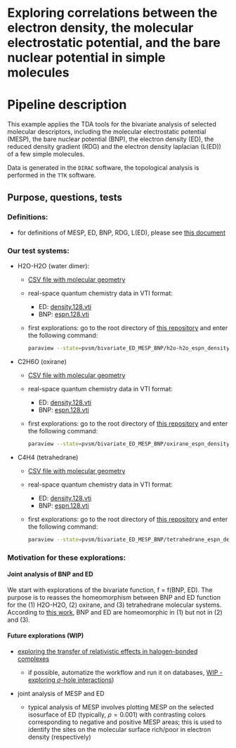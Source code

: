 # Exploring correlations between the electron density, the molecular electrostatic potential, and the bare nuclear potential in simple molecules


# Pipeline description

This example applies the TDA tools for the bivariate analysis of selected molecular descriptors, including the molecular electrostatic potential (MESP), the bare nuclear potential (BNP), the electron density (ED), the reduced density gradient (RDG) and the electron density laplacian (L(ED)) of a few simple molecules.

Data is generated in the `DIRAC` software, the topological analysis is performed in the `TTK` software.



## Purpose, questions, tests

### Definitions:

  * for definitions of MESP, ED, BNP, RDG, L(ED), please see [this document](definitions.md)

### Our test systems:

  * H2O-H2O (water dimer):
  
    * [CSV file with molecular geometry](https://github.com/tda-qchem/tda-qchem-explorations/tree/main/data/h2o-h2o/geom.csv)
    * real-space quantum chemistry data in VTI format:
      * ED: [density.128.vti](https://github.com/tda-qchem/tda-qchem-explorations/tree/main/data/h2o-h2o/dirac/dc_b3lyp_dyallav3z/super/density.128.vti)
      * BNP: [espn.128.vti](https://github.com/tda-qchem/tda-qchem-explorations/tree/main/data/h2o-h2o/dirac/dc_b3lyp_dyallav3z/super/espn.128.vti)
    * first explorations: go to the root directory of [this repository](https://github.com/tda-qchem/tda-qchem-explorations) and enter the following command:

      ``` bash
      paraview --state=pvsm/bivariate_ED_MESP_BNP/h2o-h2o_espn_density.pvsm
      ```

   
  * C2H6O (oxirane) 
  
    * [CSV file with molecular geometry](https://github.com/tda-qchem/tda-qchem-explorations/tree/main/data/oxirane/geom.csv)
    * real-space quantum chemistry data in VTI format:
      * ED: [density.128.vti](https://github.com/tda-qchem/tda-qchem-explorations/tree/main/data/oxirane/dirac/dc_b3lyp_dyallav3z/super/density.128.vti)
      * BNP: [espn.128.vti](https://github.com/tda-qchem/tda-qchem-explorations/tree/main/data/oxirane/dirac/dc_b3lyp_dyallav3z/super/espn.128.vti)
    * first explorations: go to the root directory of [this repository](https://github.com/tda-qchem/tda-qchem-explorations) and enter the following command:

      ``` bash
      paraview --state=pvsm/bivariate_ED_MESP_BNP/oxirane_espn_density.pvsm
      ```

   
  * C4H4 (tetrahedrane)
  
    * [CSV file with molecular geometry](https://github.com/tda-qchem/tda-qchem-explorations/tree/main/data/tetrahedrane/geom.csv)
    * real-space quantum chemistry data in VTI format:
      * ED: [density.128.vti](https://github.com/tda-qchem/tda-qchem-explorations/tree/main/data/tetrahedrane/dirac/dc_b3lyp_dyallav3z/super/density.128.vti)
      * BNP: [espn.128.vti](https://github.com/tda-qchem/tda-qchem-explorations/tree/main/data/tetrahedrane/dirac/dc_b3lyp_dyallav3z/super/espn.128.vti)
    * first explorations: go to the root directory of [this repository](https://github.com/tda-qchem/tda-qchem-explorations) and enter the following command:

      ``` bash
      paraview --state=pvsm/bivariate_ED_MESP_BNP/tetrahedrane_espn_density.pvsm
      ```


### Motivation for these explorations:

#### Joint analysis of BNP and ED

We start with explorations of the bivariate function, f = f(BNP, ED). The purpose is to reasses the homeomorphism between BNP and ED function for the (1) H2O-H2O, (2) oxirane, and (3) tetrahedrane molecular systems. According to [this work](https://onlinelibrary.wiley.com/doi/full/10.1002/qua.22215), BNP and ED are homeomorphic in (1) but not in (2) and (3).


#### Future explorations (WIP)

  * [exploring the transfer of relativistic effects in halogen-bonded complexes](relativistic-xbs.md)
    * if possible, automatize the workflow and run it on databases, [WIP - exploring $\sigma$-hole interactions](sigma-hole-interactions-database.md))

  * joint analysis of MESP and ED
    * typical analysis of MESP involves plotting MESP on the selected isosurface of ED (typically, $\rho=0.001$) with contrasting colors corresponding to negative and positive MESP areas; this is used to identify the sites on the molecular surface rich/poor in electron density (respectively)




  
